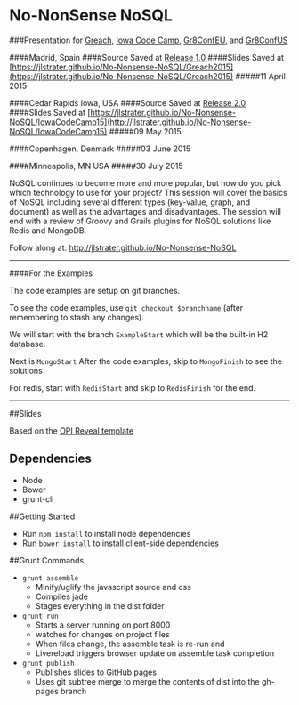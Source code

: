 No-NonSense NoSQL
===============

###Presentation for [Greach](http://www.greachconf.com), [Iowa Code Camp](http://iowacodecamp.com), [Gr8ConfEU](http://gr8conf.eu/#/talk/155), and [Gr8ConfUS](http://gr8conf.us)

####Madrid, Spain
####Source Saved at [Release 1.0](https://github.com/jlstrater/No-Nonsense-NoSQL/releases/tag/1.0)
####Slides Saved at [https://jlstrater.github.io/No-Nonsense-NoSQL/Greach2015](https://jlstrater.github.io/No-Nonsense-NoSQL/Greach2015)
#####11 April 2015

####Cedar Rapids Iowa, USA
####Source Saved at [Release 2.0](https://github.com/jlstrater/No-Nonsense-NoSQL/releases/tag/2.0)
####Slides Saved at [https://jlstrater.github.io/No-Nonsense-NoSQL/IowaCodeCamp15](http://jlstrater.github.io/No-Nonsense-NoSQL/IowaCodeCamp15)
#####09 May 2015

####Copenhagen, Denmark
#####03 June 2015

####Minneapolis, MN USA
#####30 July 2015

NoSQL continues to become more and more popular, but how do you pick which technology to use for your project? This session will cover the basics of NoSQL including several different types (key-value, graph, and document) as well as the advantages and disadvantages. The session will end with a review of Groovy and Grails plugins for NoSQL solutions like Redis and MongoDB.

Follow along at: http://jlstrater.github.io/No-Nonsense-NoSQL

---
####For the Examples

The code examples are setup on git branches.  

To see the code examples, use `git checkout $branchname` (after remembering to stash any changes).

We will start with the branch `ExampleStart` which will be the built-in H2 database.

Next is `MongoStart` After the code examples, skip to `MongoFinish` to see the solutions

For redis, start with `RedisStart` and skip to `RedisFinish` for the end.

----
##Slides

Based on the [OPI Reveal template](http://github.com/objectpartners/opi-reveal-template)

## Dependencies
* Node
* Bower
* grunt-cli

##Getting Started
* Run `npm install` to install node dependencies
* Run `bower install` to install client-side dependencies

##Grunt Commands
* `grunt assemble`
  * Minify/uglify the javascript source and css
  * Compiles jade
  * Stages everything in the dist folder
* `grunt run`
  * Starts a server running on port 8000
  * watches for changes on project files
  * When files change, the assemble task is re-run and
  * Livereload triggers browser update on assemble task completion
* `grunt publish`
  * Publishes slides to GitHub pages
  * Uses git subtree merge to merge the contents of dist into the gh-pages branch
